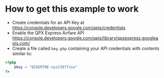 # How to get this example to work

* Create credentials for an API Key at https://console.developers.google.com/apis/credentials
* Enable the QPX Express Airfare API https://console.developers.google.com/apis/library/qpxexpress.googleapis.com/
* Create a file called `key.php` containing your API credentials with contents similar to:

```php
<?php
	$key = "QIAERTNE-xyz2387fuie"
?>
```